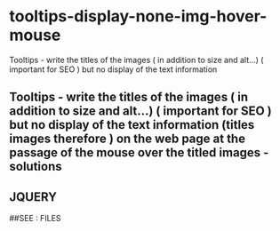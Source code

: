 # tooltips-display-none-img-hover-mouse
Tooltips - write the titles of the images ( in addition to size and alt...) ( important for SEO ) but no display of the text information


## Tooltips - write the titles of the images ( in addition to size and alt...) ( important for SEO ) but no display of the text information (titles images therefore ) on the web page at the passage of the mouse over the titled images - solutions
## JQUERY
##SEE : FILES
